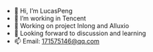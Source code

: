 - 👋 Hi, I’m LucasPeng
- 🌱 I’m working in Tencent
- 👀 Working on project Inlong and Alluxio 
- 💬 Looking forward to discussion and learning
- 📫 Email: 171575146@qq.com

